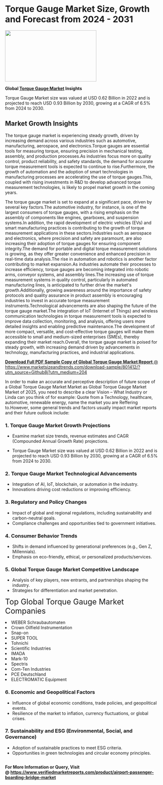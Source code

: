 <H1>Torque Gauge Market Size, Growth and Forecast from 2024 - 2031</H1><img class="aligncenter size-medium wp-image-584254" src="https://thirdeyenews.in/wp-content/uploads/2024/09/Global-Market-Research-300x168.jpeg" alt="" width="300" height="168" /><p><strong>Global&nbsp;<a href="https://www.marketsizeandtrends.com/download-sample/801412/?utm_source=Github8j?utm_medium=204">Torque Gauge Market</a> Insights</strong></p><p>Torque Gauge Market size was valued at USD 0.62 Billion in 2022 and is projected to reach USD 0.93 Billion by 2030, growing at a CAGR of 6.5% from 2024 to 2030.</p><p><h2>Market Growth Insights</h2> <p>The torque gauge market is experiencing steady growth, driven by increasing demand across various industries such as automotive, manufacturing, aerospace, and electronics.Torque gauges are essential tools for measuring torque, ensuring precision in mechanical testing, assembly, and production processes.As industries focus more on quality control, product reliability, and safety standards, the demand for accurate torque measurement tools is expected to continue to rise.Furthermore, the growth of automation and the adoption of smart technologies in manufacturing processes are accelerating the use of torque gauges.This, coupled with rising investments in R&D to develop advanced torque measurement technologies, is likely to propel market growth in the coming years.</p> <p><a href="sample_link"></a></p> <p>The torque gauge market is set to expand at a significant pace, driven by several key factors.The automotive industry, for instance, is one of the largest consumers of torque gauges, with a rising emphasis on the assembly of components like engines, gearboxes, and suspension systems.In addition, the rapid development of electric vehicles (EVs) and smart manufacturing practices is contributing to the growth of torque measurement applications in these sectors.Industries such as aerospace and electronics, where precision and safety are paramount, are also increasing their adoption of torque gauges for ensuring component integrity.The demand for portable and digital torque measurement solutions is growing, as they offer greater convenience and enhanced precision in real-time data analysis.The rise in automation and robotics is another factor contributing to market expansion.As industries automate their processes to increase efficiency, torque gauges are becoming integrated into robotic arms, conveyor systems, and assembly lines.The increasing use of torque measurement systems in quality control, particularly in automated manufacturing lines, is anticipated to further drive the market's growth.Additionally, growing awareness around the importance of safety protocols and quality assurance in product assembly is encouraging industries to invest in accurate torque measurement instruments.Technological advancements are also shaping the future of the torque gauge market.The integration of IoT (Internet of Things) and wireless communication technologies in torque measurement tools is expected to improve data collection, monitoring, and analysis, offering users more detailed insights and enabling predictive maintenance.The development of more compact, versatile, and cost-effective torque gauges will make them accessible to small and medium-sized enterprises (SMEs), thereby expanding their market reach.Overall, the torque gauge market is poised for steady growth, with increasing demand driven by advancements in technology, manufacturing practices, and industrial applications.<p><a href="more_info_link"></p><p><span class=""><strong>Download Full PDF Sample Copy of Global Torque Gauge Market Report</strong> @ <a href="https://www.marketsizeandtrends.com/download-sample/801412/?utm_source=Github8j?utm_medium=204" target="_blank">https://www.marketsizeandtrends.com/download-sample/801412/?utm_source=Github8j?utm_medium=204</a></span></p><p>In order to make an accurate and perceptive description of future scope of a Global&nbsp;Torque Gauge Market Market as Global&nbsp;Torque Gauge Market Market of 2025, you need to describe a clear Vision &ndash; What Industry or Linda can you think of for example: Quote from a Technology, healthcare, automotive, renewable energy, name the market you are Reffering to.However, some general trends and factors usually impact market reports and their future outlook include:</p><h3>1.&nbsp;<strong>Torque Gauge Market Growth Projections</strong></h3><ul><li>Examine market size trends, revenue estimates and CAGR (Compounded Annual Growth Rate) projections.</li><li><p>Torque Gauge Market size was valued at USD 0.62 Billion in 2022 and is projected to reach USD 0.93 Billion by 2030, growing at a CAGR of 6.5% from 2024 to 2030.</p></li></ul><h3>2.&nbsp;<strong>Torque Gauge Market Technological Advancements</strong></h3><ul><li>Integration of AI, IoT, blockchain, or automation in the industry.</li><li>Innovations driving cost reductions or improving efficiency.</li></ul><h3>3.&nbsp;<strong>Regulatory and Policy Changes</strong></h3><ul><li>Impact of global and regional regulations, including sustainability and carbon-neutral goals.</li><li>Compliance challenges and opportunities tied to government initiatives.</li></ul><h3>4.&nbsp;<strong>Consumer Behavior Trends</strong></h3><ul><li>Shifts in demand influenced by generational preferences (e.g., Gen Z, Millennials).</li><li>Emphasis on eco-friendly, ethical, or personalized products/services.</li></ul><h3>5.&nbsp;<strong>Global Torque Gauge Market Competitive Landscape</strong></h3><ul><li>Analysis of key players, new entrants, and partnerships shaping the industry.</li><li>Strategies for differentiation and market penetration.</li></ul><p data-pm-slice="1 1 []"><span style="color: inherit; font-family: inherit; font-size: 25px;">Top Global Torque Gauge Market Companies</span></p><div class="" data-test-id=""><p><li>WEBER Schraubautomaten</li><li> Crown Oilfield Instrumentation</li><li> Snap-on</li><li> SUPER TOOL</li><li> Tohnichi</li><li> Scientific Industries</li><li> IMADA</li><li> Mark-10</li><li> Spectris</li><li> Com-Ten Industries</li><li> PCE Deutschland</li><li> ELECTROMATIC Equipment</li></p></div><h3>6.&nbsp;<strong>Economic and Geopolitical Factors</strong></h3><ul><li>Influence of global economic conditions, trade policies, and geopolitical events.</li><li>Resilience of the market to inflation, currency fluctuations, or global crises.</li></ul><h3>7.&nbsp;<strong>Sustainability and ESG (Environmental, Social, and Governance)</strong></h3><ul><li>Adoption of sustainable practices to meet ESG criteria.</li><li>Opportunities in green technologies and circular economy principles.</li></ul><h2><strong style="font-size: 14px;">For More Information or Query, Visit @&nbsp;</strong><a style="background-color: #ffffff; font-size: 14px;" href="https://www.marketsizeandtrends.com/report/torque-gauge-market/" target="_blank">https://www.verifiedmarketreports.com/product/airport-passenger-boarding-bridge-market</a></h2>
